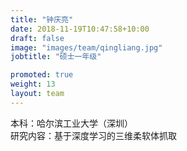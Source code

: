 ```yaml
---
title: "钟庆亮"
date: 2018-11-19T10:47:58+10:00
draft: false
image: "images/team/qingliang.jpg"
jobtitle: "硕士一年级"

promoted: true
weight: 13
layout: team
---
```


本科：哈尔滨工业大学（深圳）  
研究内容：基于深度学习的三维柔软体抓取
